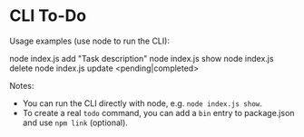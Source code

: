 # CLI To-Do

Usage examples (use node to run the CLI):

node index.js add "Task description"
node index.js show
node index.js delete <id>
node index.js update <id> <pending|completed>

Notes:

- You can run the CLI directly with node, e.g. `node index.js show`.
- To create a real `todo` command, you can add a `bin` entry to package.json and use `npm link` (optional).
